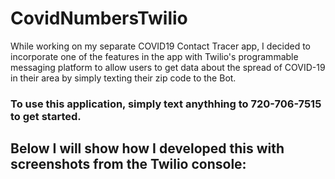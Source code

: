 # CovidNumbersTwilio
While working on my separate COVID19 Contact Tracer app, I decided to incorporate one of the features in the app with Twilio's programmable messaging platform to allow users to get data about the spread of COVID-19 in their area by simply texting their zip code to the Bot. 

### To use this application, simply text anythhing to 720-706-7515 to get started.

## Below I will show how I developed this with screenshots from the Twilio console:

